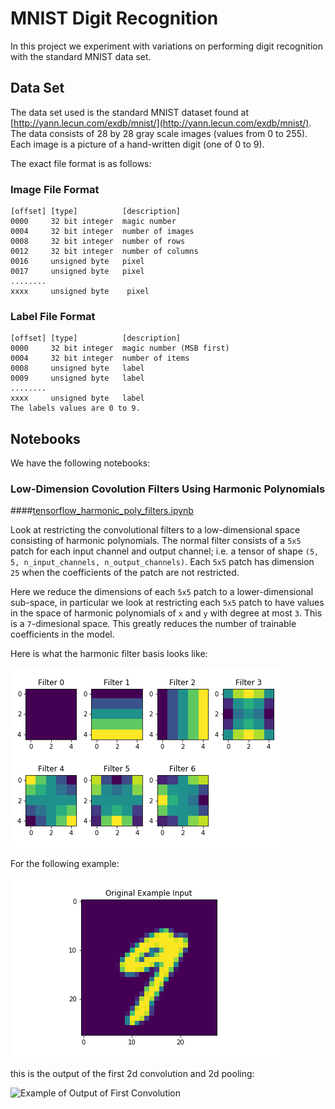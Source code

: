 # MNIST Digit Recognition

In this project we experiment with variations on performing digit recognition with the standard MNIST data set.

## Data Set

The data set used is the standard MNIST dataset found at
[http://yann.lecun.com/exdb/mnist/](http://yann.lecun.com/exdb/mnist/). The data consists of
28 by 28 gray scale images (values from 0 to 255). Each image is a picture of a hand-written digit (one of
0 to 9).

 The exact file format is as follows: 

### Image File Format

```
[offset] [type]          [description] 
0000     32 bit integer  magic number 
0004     32 bit integer  number of images 
0008     32 bit integer  number of rows 
0012     32 bit integer  number of columns 
0016     unsigned byte   pixel 
0017     unsigned byte   pixel 
........ 
xxxx     unsigned byte    pixel
```

### Label File Format

```
[offset] [type]          [description] 
0000     32 bit integer  magic number (MSB first) 
0004     32 bit integer  number of items 
0008     unsigned byte   label 
0009     unsigned byte   label 
........ 
xxxx     unsigned byte   label
The labels values are 0 to 9.
```

## Notebooks

We have the following notebooks:

### Low-Dimension Covolution Filters Using Harmonic Polynomials

####[tensorflow\_harmonic\_poly\_filters.ipynb](tensorflow_harmonic_poly_filters.pynb)

Look at restricting the convolutional filters to a low-dimensional space consisting of harmonic polynomials. 
The normal filter consists of a `5x5` patch for each input channel and output channel; i.e. a tensor of 
shape `(5, 5, n_input_channels, n_output_channels)`. Each `5x5` patch has dimension `25` when the 
coefficients of the patch are not restricted.

Here we reduce the dimensions of each `5x5` patch to a lower-dimensional sub-space, in particular we look 
at restricting each `5x5` patch to have values in the space of harmonic polynomials of `x` and `y` 
with degree at most `3`. This is a `7`-dimesional space. This greatly reduces the number of 
trainable coefficients in the model.

Here is what the harmonic filter basis looks like:

![Othonormal Harmonic Filter Basis](graphs/orthonormal_harmonic_polys.png)

For the following example:

![Example of Input Image](graphs/example_orig.png)

this is the output of the first 2d convolution and 2d pooling:

![Example of Output of First Convolution](graphs/conv_pooling1.png)
